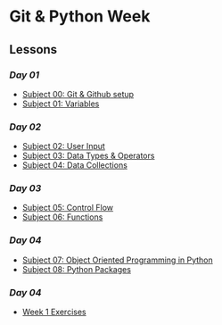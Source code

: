 # Git & Python Week

## Lessons

### *Day 01*
- [Subject 00: Git & Github setup](s00-git)
- [Subject 01: Variables](s01-variables)

### *Day 02*
- [Subject 02: User Input]()
- [Subject 03: Data Types & Operators](s02-datatypes-operators)
- [Subject 04: Data Collections]()


### *Day 03*
- [Subject 05: Control Flow]()
- [Subject 06: Functions]()

### *Day 04*
- [Subject 07: Object Oriented Programming in Python]()
- [Subject 08: Python Packages]()

### *Day 04*
- [Week 1 Exercises]()


